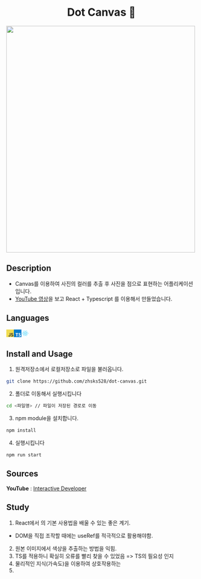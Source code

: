 <h1 align="center">Dot Canvas 🎨 </h1>

<img src="https://user-images.githubusercontent.com/38130934/103352675-3829d380-4aea-11eb-8347-c2b68b490ccf.gif" align='center' width="500" height="600" />

## Description

- Canvas를 이용하여 사진의 컬러를 추출 후 사진을 점으로 표현하는 어플리케이션입니다.
- [YouTube 영상](https://www.youtube.com/watch?v=kpF0n39xXVM&t=886s)을 보고 React + Typescript 를 이용해서 만들었습니다.



## Languages

<code><img height="20" src="https://raw.githubusercontent.com/github/explore/80688e429a7d4ef2fca1e82350fe8e3517d3494d/topics/javascript/javascript.png"></code><code><img height="20" src="https://raw.githubusercontent.com/github/explore/80688e429a7d4ef2fca1e82350fe8e3517d3494d/topics/typescript/typescript.png"></code><code><img height="20" src="https://raw.githubusercontent.com/github/explore/80688e429a7d4ef2fca1e82350fe8e3517d3494d/topics/react/react.png"></code>



## Install and Usage

1. 원격저장소에서 로컬저장소로 파일을 불러옵니다.

```sh
git clone https://github.com/zhsks528/dot-canvas.git
```

2. 폴더로 이동해서 실행시킵니다

```sh
cd <파일명> // 파일이 저장된 경로로 이동
```

3. npm module을 설치합니다.

```sh
npm install
```

4. 실행시킵니다

```sh
npm run start
```

## Sources

**YouTube** : [Interactive Developer](https://www.youtube.com/channel/UCdeWxKJuvtUG2xyN6pOJEvA)

## Study

1. React에서 <canvas>의 기본 사용법을 배울 수 있는 좋은 계기.
  - DOM을 직접 조작할 때에는 useRef를 적극적으로 활용해야함.
2. 원본 이미지에서 색상을 추출하는 방법을 익힘.
3. TS를 적용하니 확실히 오류를 빨리 찾을 수 있었음 => TS의 필요성 인지
4. 물리적인 지식(가속도)을 이용하여 상호작용하는  
4. 
